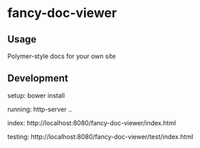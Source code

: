 fancy-doc-viewer
============

## Usage
Polymer-style docs for your own site

## Development

setup:
bower install

running:
http-server ..

index:
http://localhost:8080/fancy-doc-viewer/index.html

testing:
http://localhost:8080/fancy-doc-viewer/test/index.html
